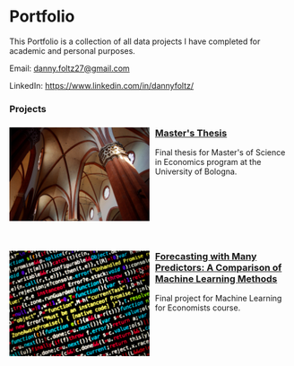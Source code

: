 # Portfolio

This Portfolio is a collection of all data projects I have completed for academic and personal purposes.

Email: danny.foltz27@gmail.com

LinkedIn: https://www.linkedin.com/in/dannyfoltz/

### Projects

<div align="left">
  <img src="Images/Thesis.jpg" alt="Project Image" width="250" align="left" style="margin-right: 10px; margin-bottom: 20px;">

  ### [Master's Thesis](https://github.com/dannyfoltz/Masters-Thesis-repo)  
  Final thesis for Master's of Science in Economics program at the University of Bologna.
</div>

<br><br> <!-- Adds extra space -->

<br><br> <!-- Adds extra space -->

<div style="clear: both;"></div> <!-- Ensures the next section starts below -->

<div align="left">
 <img src="Images/ML.jpg" alt="Project Image" width="250" align="left" style="margin-right: 10px; margin-bottom: 20px;">

  ### [Forecasting with Many Predictors: A Comparison of Machine Learning Methods](https://github.com/dannyfoltz/Machine-Learning-for-Economists-Project)  
  Final project for Machine Learning for Economists course.
</div>





